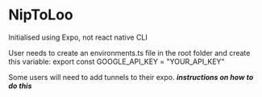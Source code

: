 # NipToLoo

Initialised using Expo, not react native CLI

User needs to create an environments.ts file in the root folder and create this variable: export const GOOGLE_API_KEY = "YOUR_API_KEY"

Some users will need to add tunnels to their expo. **_instructions on how to do this_**